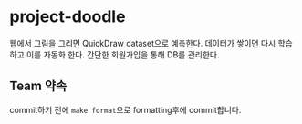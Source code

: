# project-doodle

웹에서 그림을 그리면 QuickDraw dataset으로 예측한다.
데이터가 쌓이면 다시 학습하고 이를 자동화 한다.
간단한 회원가입을 통해 DB를 관리한다.

## Team 약속
commit하기 전에 `make format`으로 formatting후에 commit합니다.